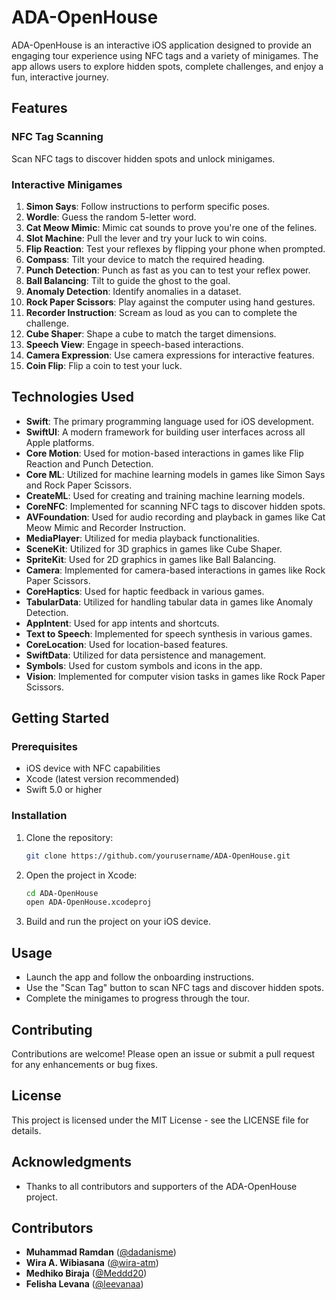 # ADA-OpenHouse

ADA-OpenHouse is an interactive iOS application designed to provide an engaging tour experience using NFC tags and a variety of minigames. The app allows users to explore hidden spots, complete challenges, and enjoy a fun, interactive journey.

## Features

### NFC Tag Scanning

Scan NFC tags to discover hidden spots and unlock minigames.

### Interactive Minigames

1.  **Simon Says**: Follow instructions to perform specific poses.
2.  **Wordle**: Guess the random 5-letter word.
3.  **Cat Meow Mimic**: Mimic cat sounds to prove you're one of the felines.
4.  **Slot Machine**: Pull the lever and try your luck to win coins.
5.  **Flip Reaction**: Test your reflexes by flipping your phone when prompted.
6.  **Compass**: Tilt your device to match the required heading.
7.  **Punch Detection**: Punch as fast as you can to test your reflex power.
8.  **Ball Balancing**: Tilt to guide the ghost to the goal.
9.  **Anomaly Detection**: Identify anomalies in a dataset.
10. **Rock Paper Scissors**: Play against the computer using hand gestures.
11. **Recorder Instruction**: Scream as loud as you can to complete the challenge.
12. **Cube Shaper**: Shape a cube to match the target dimensions.
13. **Speech View**: Engage in speech-based interactions.
14. **Camera Expression**: Use camera expressions for interactive features.
15. **Coin Flip**: Flip a coin to test your luck.

## Technologies Used

- **Swift**: The primary programming language used for iOS development.
- **SwiftUI**: A modern framework for building user interfaces across all Apple platforms.
- **Core Motion**: Used for motion-based interactions in games like Flip Reaction and Punch Detection.
- **Core ML**: Utilized for machine learning models in games like Simon Says and Rock Paper Scissors.
- **CreateML**: Used for creating and training machine learning models.
- **CoreNFC**: Implemented for scanning NFC tags to discover hidden spots.
- **AVFoundation**: Used for audio recording and playback in games like Cat Meow Mimic and Recorder Instruction.
- **MediaPlayer**: Utilized for media playback functionalities.
- **SceneKit**: Utilized for 3D graphics in games like Cube Shaper.
- **SpriteKit**: Used for 2D graphics in games like Ball Balancing.
- **Camera**: Implemented for camera-based interactions in games like Rock Paper Scissors.
- **CoreHaptics**: Used for haptic feedback in various games.
- **TabularData**: Utilized for handling tabular data in games like Anomaly Detection.
- **AppIntent**: Used for app intents and shortcuts.
- **Text to Speech**: Implemented for speech synthesis in various games.
- **CoreLocation**: Used for location-based features.
- **SwiftData**: Utilized for data persistence and management.
- **Symbols**: Used for custom symbols and icons in the app.
- **Vision**: Implemented for computer vision tasks in games like Rock Paper Scissors.

## Getting Started

### Prerequisites

- iOS device with NFC capabilities
- Xcode (latest version recommended)
- Swift 5.0 or higher

### Installation

1. Clone the repository:

   ```bash
   git clone https://github.com/yourusername/ADA-OpenHouse.git
   ```

2. Open the project in Xcode:

   ```bash
   cd ADA-OpenHouse
   open ADA-OpenHouse.xcodeproj
   ```

3. Build and run the project on your iOS device.

## Usage

- Launch the app and follow the onboarding instructions.
- Use the "Scan Tag" button to scan NFC tags and discover hidden spots.
- Complete the minigames to progress through the tour.

## Contributing

Contributions are welcome! Please open an issue or submit a pull request for any enhancements or bug fixes.

## License

This project is licensed under the MIT License - see the LICENSE file for details.

## Acknowledgments

- Thanks to all contributors and supporters of the ADA-OpenHouse project.

## Contributors

- **Muhammad Ramdan** ([@dadanisme](https://github.com/dadanisme))
- **Wira A. Wibiasana** ([@wira-atm](https://github.com/wira-atm))
- **Medhiko Biraja** ([@Meddd20](https://github.com/Meddd20))
- **Felisha Levana** ([@leevanaa](https://github.com/leevanaa))
